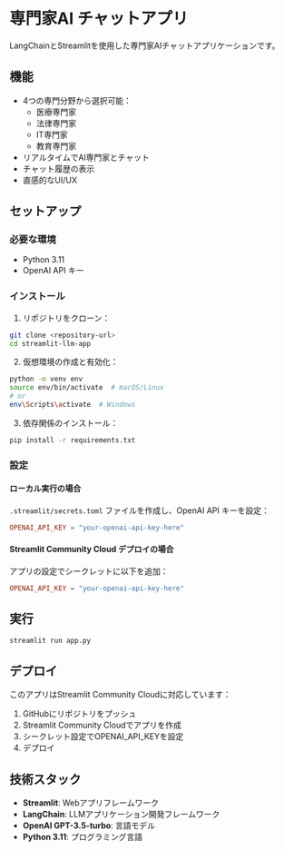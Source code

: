 # 専門家AI チャットアプリ

LangChainとStreamlitを使用した専門家AIチャットアプリケーションです。

## 機能

- 4つの専門分野から選択可能：
  - 医療専門家
  - 法律専門家
  - IT専門家
  - 教育専門家
- リアルタイムでAI専門家とチャット
- チャット履歴の表示
- 直感的なUI/UX

## セットアップ

### 必要な環境
- Python 3.11
- OpenAI API キー

### インストール

1. リポジトリをクローン：
```bash
git clone <repository-url>
cd streamlit-llm-app
```

2. 仮想環境の作成と有効化：
```bash
python -m venv env
source env/bin/activate  # macOS/Linux
# or
env\Scripts\activate  # Windows
```

3. 依存関係のインストール：
```bash
pip install -r requirements.txt
```

### 設定

#### ローカル実行の場合
`.streamlit/secrets.toml` ファイルを作成し、OpenAI API キーを設定：

```toml
OPENAI_API_KEY = "your-openai-api-key-here"
```

#### Streamlit Community Cloud デプロイの場合
アプリの設定でシークレットに以下を追加：

```toml
OPENAI_API_KEY = "your-openai-api-key-here"
```

## 実行

```bash
streamlit run app.py
```

## デプロイ

このアプリはStreamlit Community Cloudに対応しています：

1. GitHubにリポジトリをプッシュ
2. Streamlit Community Cloudでアプリを作成
3. シークレット設定でOPENAI_API_KEYを設定
4. デプロイ

## 技術スタック

- **Streamlit**: Webアプリフレームワーク
- **LangChain**: LLMアプリケーション開発フレームワーク
- **OpenAI GPT-3.5-turbo**: 言語モデル
- **Python 3.11**: プログラミング言語